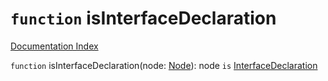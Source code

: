 # `function` isInterfaceDeclaration

[Documentation Index](../README.md)

`function` isInterfaceDeclaration(node: [Node](../private.interface.Node/README.md)): node `is` [InterfaceDeclaration](../private.interface.InterfaceDeclaration/README.md)